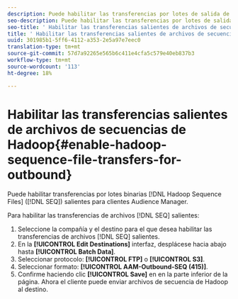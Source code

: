 ```yaml
---
description: Puede habilitar las transferencias por lotes de salida de archivos de secuencias de Hadoop binarios (SEQ) para los clientes Audience Manager.
seo-description: Puede habilitar las transferencias por lotes de salida de archivos de secuencias de Hadoop binarios (SEQ) para los clientes Audience Manager.
seo-title: ' Habilitar las transferencias salientes de archivos de secuencias de Hadoop'
title: ' Habilitar las transferencias salientes de archivos de secuencias de Hadoop'
uuid: 301985b1-5ff6-4112-a353-2e5a97e7eec0
translation-type: tm+mt
source-git-commit: 57d7a92265e565b6c411e4cfa5c579e40eb837b3
workflow-type: tm+mt
source-wordcount: '113'
ht-degree: 18%

---
```



#  Habilitar las transferencias salientes de archivos de secuencias de Hadoop{#enable-hadoop-sequence-file-transfers-for-outbound}

Puede habilitar transferencias por lotes binarias [!DNL Hadoop Sequence Files] ([!DNL SEQ]) salientes para clientes Audience Manager.

<!-- REMOVED FROM PUBLIC DOCS: The advantages of using [!DNL Hadoop SEQ] files are listed in the [public documentation](https://marketing.adobe.com/resources/help/en_US/aam/outbound-seq-files.html). -->

Para habilitar las transferencias de archivos [!DNL SEQ] salientes:

1. Seleccione la compañía y el destino para el que desea habilitar las transferencias de archivos [!DNL SEQ] salientes.
1. En la **[!UICONTROL Edit Destinations]** interfaz, desplácese hacia abajo hasta **[!UICONTROL Batch Data]**.
1. Seleccionar protocolo: **[!UICONTROL FTP]** o **[!UICONTROL S3]**.
1. Seleccionar formato: **[!UICONTROL AAM-Outbound-SEQ (415)]**.
1. Confirme haciendo clic **[!UICONTROL Save]** en en la parte inferior de la página. Ahora el cliente puede enviar archivos de secuencia de Hadoop al destino.